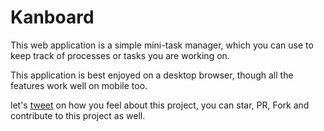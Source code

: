 # Kanboard

This web application is a simple mini-task manager, which you can use to keep track of processes or tasks you are working on.

This application is best enjoyed on a desktop browser, though all the features work well on mobile too.

let's [tweet](https://twitter.com/jude_ojini) on how you feel about this project, you can star, PR, Fork and contribute to this project as well.
